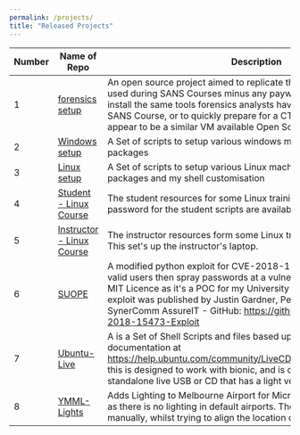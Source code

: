 ```yaml
---
permalink: /projects/
title: "Released Projects"
---
```

Number | Name of Repo | Description
-------|-------|--------
1 | [forensics setup](https://github.com/angry-bender/forensicssetup) | An open source project aimed to replicate the Windows SIFT Machine used during SANS Courses minus any payware software. This aims to install the same tools forensics analysts have trained with during their SANS Course, or to quickly prepare for a CTF, as there does not appear to be a similar VM available Open Source.
2 | [Windows setup](https://github.com/angry-bender/windowssetup) | A Set of scripts to setup various windows machines with common packages
3 | [Linux setup](https://github.com/angry-bender/linuxsetup) | A Set of scripts to setup various Linux machines with common packages and my shell customisation
4 | [Student - Linux Course](https://github.com/angry-bender/linuxtraining) | The student resources for some Linux training I have developed, The password for the student scripts are available upon request via [Reddit](https://www.reddit.com/message/compose/)
5 | [Instructor - Linux Course](https://github.com/angry-bender/linuxcrs_instructor) | The instructor resources form some Linux training I have developed. This set's up the instructor's laptop.
6 | [SUOPE](https://github.com/angry-bender/SUOPE) | A modified python exploit for CVE-2018-15473 that will enumerate valid users then spray passwords at a vulnerable SSH Server. With an MIT Licence as it's a POC for my University Studies. The original exploit was published by Justin Gardner, Penetration Tester @ SynerComm AssureIT - GitHub: <https://github.com/Rhynorater/CVE-2018-15473-Exploit>
7 | [Ubuntu-Live](https://github.com/angry-bender/UbuntuLive) | A is a Set of Shell Scripts and files based upon the Ubuntu documentation at <https://help.ubuntu.com/community/LiveCDCustomizationFromScratch> this is designed to work with bionic, and is only for creating a standalone live USB or CD that has a light version of Ubuntu on there.
8 | [YMML-Lights](https://github.com/angry-bender/ymml-lights/) | Adds Lighting to Melbourne Airport for Microsoft Flight Simulator 2020 as there is no lighting in default airports. The project has been created manually, whilst trying to align the location of lights with Google Earth.
